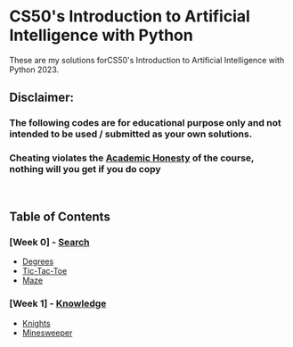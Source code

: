 # CS50's Introduction to Artificial Intelligence with Python

These are my solutions forCS50's Introduction to Artificial Intelligence with Python 2023.

## Disclaimer:

### The following codes are for educational purpose only and not intended to be used / submitted as your own solutions.
### **Cheating violates the [Academic Honesty](https://cs50.harvard.edu/ai/2023/honesty/) of the course, nothing will you get if you do copy**

<br/>

## Table of Contents
### [Week 0] - [Search](https://cs50.harvard.edu/ai/2023/weeks/0/)
- [Degrees](degrees/)
- [Tic-Tac-Toe](tictactoe/)
- [Maze](maze/)



### [Week 1] - [Knowledge](https://cs50.harvard.edu/ai/2023/weeks/1/)
- [Knights](knights/)
- [Minesweeper](minesweeper/)

<!-- 
### [Week 2] - [Uncertainty](https://cs50.harvard.edu/ai/2023/weeks/2/)
- [PageRank](pagerank/)
- [Heredity](heredity/)

### [Week 3] - [Optimization](https://cs50.harvard.edu/ai/2023/weeks/3/)
- [Crossword](crossword/)


### [Week 4] - [Learning](https://cs50.harvard.edu/ai/2023/weeks/4/)
- [Shopping](shopping/)
- [Nim](nim/)


### [Week 5] - [Neural Networks](https://cs50.harvard.edu/ai/2023/weeks/5/)
- [Traffic](traffic/)


### [Week 6] - [Language](https://cs50.harvard.edu/ai/2023/weeks/6/)
- [Parser](parser/)
- [Attention](attention/) -->

